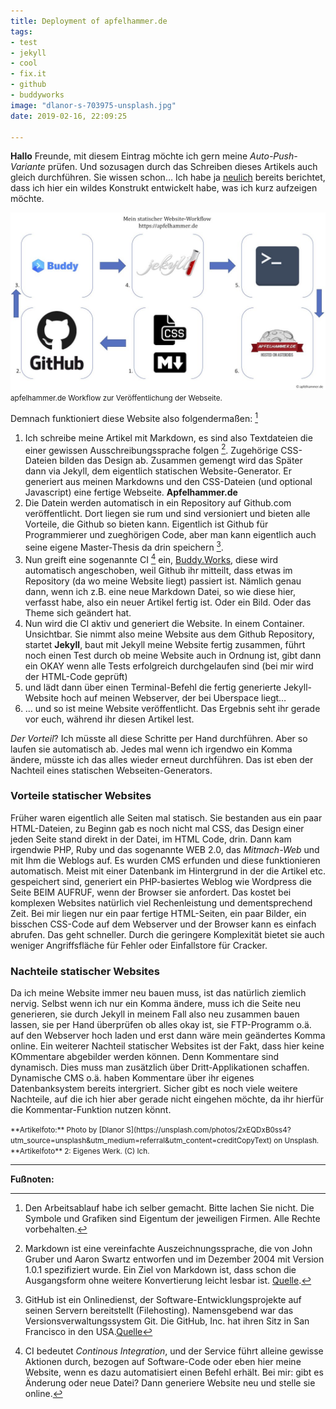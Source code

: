 ```yaml
---
title: Deployment of apfelhammer.de
tags:
- test
- jekyll
- cool
- fix.it
- github
- buddyworks
image: "dlanor-s-703975-unsplash.jpg"
date: 2019-02-16, 22:09:25

---
```

**Hallo** Freunde, mit diesem Eintrag möchte ich gern meine *Auto-Push-Variante* prüfen. Und sozusagen durch das Schreiben dieses Artikels auch gleich durchführen. Sie wissen schon… Ich habe ja [neulich](/2019/02/14/apfelhammer-de-nutzt-github/) bereits berichtet, dass ich hier ein wildes Konstrukt entwickelt habe, was ich kurz aufzeigen möchte. <!--more-->

![Mein Jekyll Workflow](/assets/2019/02/Jekyll-Workflow.jpg)
<small>apfelhammer.de Workflow zur Veröffentlichung der Webseite.</small>

Demnach funktioniert diese Website also folgendermaßen: [^1]

1. Ich schreibe meine Artikel mit Markdown, es sind also Textdateien die einer gewissen Ausschreibungssprache folgen [^2]. Zugehörige CSS-Dateien bilden das Design ab. Zusammen gemengt wird das Später dann via Jekyll, dem eigentlich statischen Website-Generator. Er generiert aus meinen Markdowns und den CSS-Dateien (und optional Javascript) eine fertige Webseite. **Apfelhammer.de**
2. Die Datein werden automatisch in ein Repository auf Github.com veröffentlicht. Dort liegen sie rum und sind versioniert und bieten alle Vorteile, die Github so bieten kann. Eigentlich ist Github für Programmierer und zueghörigen Code, aber man kann eigentlich auch seine eigene Master-Thesis da drin speichern [^3].
3. Nun greift eine sogenannte CI [^4] ein, [Buddy.Works](https://buddy.works), diese wird automatisch angeschoben, weil Github ihr mitteilt, dass etwas im Repository (da wo meine Website liegt) passiert ist. Nämlich genau dann, wenn ich z.B. eine neue Markdown Datei, so wie diese hier, verfasst habe, also ein neuer Artikel fertig ist. Oder ein Bild. Oder das Theme sich geändert hat.
4. Nun wird die CI aktiv und generiert die Website. In einem Container. Unsichtbar. Sie nimmt also meine Website aus dem Github Repository, startet **Jekyll**, baut mit Jekyll meine Website fertig zusammen, führt noch einen Test durch ob meine Website auch in Ordnung ist, gibt dann ein OKAY wenn alle Tests erfolgreich durchgelaufen sind (bei mir wird der HTML-Code geprüft)
5. und lädt dann über einen Terminal-Befehl die fertig generierte Jekyll-Website hoch auf meinen Webserver, der bei Uberspace liegt…
6. … und so ist meine Website veröffentlicht. Das Ergebnis seht ihr gerade vor euch, während ihr diesen Artikel lest.

*Der Vorteil*? Ich müsste all diese Schritte per Hand durchführen. Aber so laufen sie automatisch ab. Jedes mal wenn ich irgendwo ein Komma ändere, müsste ich das alles wieder erneut durchführen. Das ist eben der Nachteil eines statischen Webseiten-Generators.

### Vorteile statischer Websites
Früher waren eigentlich alle Seiten mal statisch. Sie bestanden aus ein paar HTML-Dateien, zu Beginn gab es noch nicht mal CSS, das Design einer jeden Seite stand direkt in der Datei, im HTML Code, drin. Dann kam irgendwie PHP, Ruby und das sogenannte WEB 2.0, das *Mitmach-Web* und mit Ihm die Weblogs auf. Es wurden CMS erfunden und diese funktionieren automatisch. Meist mit einer Datenbank im Hintergrund in der die Artikel etc. gespeichert sind, generiert ein PHP-basiertes Weblog wie Wordpress die Seite BEIM AUFRUF, wenn der Browser sie anfordert. Das kostet bei komplexen Websites natürlich viel Rechenleistung und dementsprechend Zeit. Bei mir liegen nur ein paar fertige HTML-Seiten, ein paar Bilder, ein bisschen CSS-Code auf dem Webserver und der Browser kann es einfach abrufen. Das geht schneller. Durch die geringere Komplexität bietet sie auch weniger Angriffsfläche für Fehler oder Einfallstore für Cracker.

### Nachteile statischer Websites
Da ich meine Website immer neu bauen muss, ist das natürlich ziemlich nervig. Selbst wenn ich nur ein Komma ändere, muss ich die Seite neu generieren, sie durch Jekyll in meinem Fall also neu zusammen bauen lassen, sie per Hand überprüfen ob alles okay ist, sie FTP-Programm o.ä. auf den Webserver hoch laden und erst dann wäre mein geändertes Komma online.
Ein weiterer Nachteil statischer Websites ist der Fakt, dass hier keine KOmmentare abgebilder werden können. Denn Kommentare sind dynamisch. Dies muss man zusätzlich über Dritt-Applikationen schaffen. Dynamische CMS o.ä. haben Kommentare über ihr eigenes Datenbanksystem bereits intergriert.
Sicher gibt es noch viele weitere Nachteile, auf die ich hier aber gerade nicht eingehen möchte, da ihr hierfür die Kommentar-Funktion nutzen könnt.

<small>
**Artikelfoto:** Photo by [Dlanor S](https://unsplash.com/photos/2xEQDxB0ss4?utm_source=unsplash&utm_medium=referral&utm_content=creditCopyText) on Unsplash.<br />
**Artikelfoto** 2: Eigenes Werk. (C) Ich.
</small>

---

**Fußnoten:**

[^1]: Den Arbeitsablauf habe ich selber gemacht. Bitte lachen Sie nicht. Die Symbole und Grafiken sind Eigentum der jeweiligen Firmen. Alle Rechte vorbehalten.
[^2]: Markdown ist eine vereinfachte Auszeichnungssprache, die von John Gruber und Aaron Swartz entworfen und im Dezember 2004 mit Version 1.0.1 spezifiziert wurde. Ein Ziel von Markdown ist, dass schon die Ausgangsform ohne weitere Konvertierung leicht lesbar ist. [Quelle](https://de.wikipedia.org/wiki/Markdown).
[^3]: GitHub ist ein Onlinedienst, der Software-Entwicklungsprojekte auf seinen Servern bereitstellt (Filehosting). Namensgebend war das Versionsverwaltungssystem Git. Die GitHub, Inc. hat ihren Sitz in San Francisco in den USA.[Quelle](https://de.wikipedia.org/wiki/GitHub)
[^4]: CI bedeutet *Continous Integration*, und der Service führt alleine gewisse Aktionen durch, bezogen auf Software-Code oder eben hier meine Website, wenn es dazu automatisiert einen Befehl erhält. Bei mir: gibt es Änderung oder neue Datei? Dann generiere Website neu und stelle sie online.
